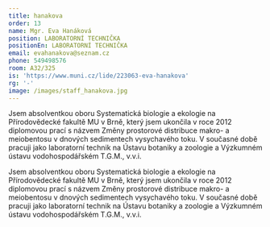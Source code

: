 ```yaml
---
title: hanakova
order: 13
name: Mgr. Eva Hanáková
position: LABORATORNÍ TECHNIČKA
positionEn: LABORATORNÍ TECHNIČKA
email: evahanakova@seznam.cz
phone: 549498576
room: A32/325
is: 'https://www.muni.cz/lide/223063-eva-hanakova'
rg: '-'
image: /images/staff_hanakova.jpg
---
```

<div class="cz">


Jsem absolventkou oboru Systematická biologie a ekologie na Přírodovědecké fakultě MU v Brně,
 který jsem ukončila v roce 2012 diplomovou prací s názvem Změny prostorové distribuce makro- a
 meiobentosu v dnových sedimentech vysychavého toku. V současné době pracuji jako laboratorní
 technik na Ústavu botaniky a zoologie a Výzkumném ústavu vodohospodářském T.G.M., v.v.i.
</div>

<div class="en">


Jsem absolventkou oboru Systematická biologie a ekologie na Přírodovědecké fakultě MU v Brně,
 který jsem ukončila v roce 2012 diplomovou prací s názvem Změny prostorové distribuce makro- a
 meiobentosu v dnových sedimentech vysychavého toku. V současné době pracuji jako laboratorní
 technik na Ústavu botaniky a zoologie a Výzkumném ústavu vodohospodářském T.G.M., v.v.i.
</div>

